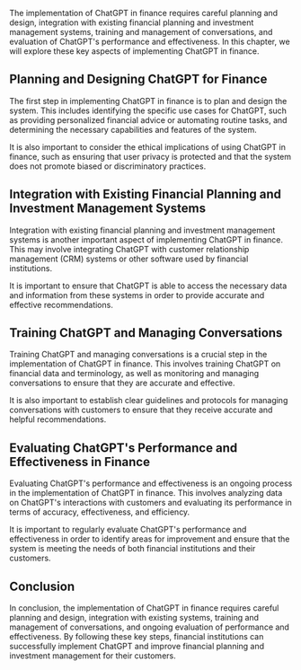 

The implementation of ChatGPT in finance requires careful planning and design, integration with existing financial planning and investment management systems, training and management of conversations, and evaluation of ChatGPT's performance and effectiveness. In this chapter, we will explore these key aspects of implementing ChatGPT in finance.

Planning and Designing ChatGPT for Finance
------------------------------------------

The first step in implementing ChatGPT in finance is to plan and design the system. This includes identifying the specific use cases for ChatGPT, such as providing personalized financial advice or automating routine tasks, and determining the necessary capabilities and features of the system.

It is also important to consider the ethical implications of using ChatGPT in finance, such as ensuring that user privacy is protected and that the system does not promote biased or discriminatory practices.

Integration with Existing Financial Planning and Investment Management Systems
------------------------------------------------------------------------------

Integration with existing financial planning and investment management systems is another important aspect of implementing ChatGPT in finance. This may involve integrating ChatGPT with customer relationship management (CRM) systems or other software used by financial institutions.

It is important to ensure that ChatGPT is able to access the necessary data and information from these systems in order to provide accurate and effective recommendations.

Training ChatGPT and Managing Conversations
-------------------------------------------

Training ChatGPT and managing conversations is a crucial step in the implementation of ChatGPT in finance. This involves training ChatGPT on financial data and terminology, as well as monitoring and managing conversations to ensure that they are accurate and effective.

It is also important to establish clear guidelines and protocols for managing conversations with customers to ensure that they receive accurate and helpful recommendations.

Evaluating ChatGPT's Performance and Effectiveness in Finance
-------------------------------------------------------------

Evaluating ChatGPT's performance and effectiveness is an ongoing process in the implementation of ChatGPT in finance. This involves analyzing data on ChatGPT's interactions with customers and evaluating its performance in terms of accuracy, effectiveness, and efficiency.

It is important to regularly evaluate ChatGPT's performance and effectiveness in order to identify areas for improvement and ensure that the system is meeting the needs of both financial institutions and their customers.

Conclusion
----------

In conclusion, the implementation of ChatGPT in finance requires careful planning and design, integration with existing systems, training and management of conversations, and ongoing evaluation of performance and effectiveness. By following these key steps, financial institutions can successfully implement ChatGPT and improve financial planning and investment management for their customers.
